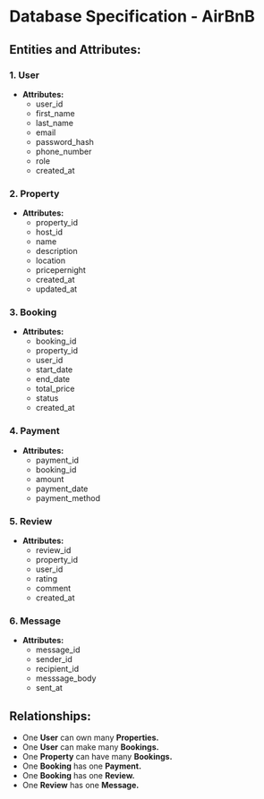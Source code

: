 # Database Specification - AirBnB 
## Entities and Attributes: 
### **1. User** 
- **Attributes:** 
  - user_id 
  - first_name 
  - last_name 
  - email 
  - password_hash 
  - phone_number 
  - role 
  - created_at 
### **2. Property** 
- **Attributes:** 
  - property_id 
  - host_id 
  - name 
  - description 
  - location 
  - pricepernight 
  - created_at 
  - updated_at 
### **3. Booking** 
- **Attributes:** 
  - booking_id 
  - property_id 
  - user_id 
  - start_date 
  - end_date 
  - total_price 
  - status 
  - created_at 
### **4. Payment** 
- **Attributes:** 
  - payment_id 
  - booking_id 
  - amount 
  - payment_date 
  - payment_method 
### **5. Review** 
- **Attributes:** 
  - review_id 
  - property_id 
  - user_id
  - rating
  - comment
  - created_at 
### **6. Message** 
- **Attributes:** 
  - message_id 
  - sender_id 
  - recipient_id
  - messsage_body
  - sent_at 
## Relationships: 
- One **User** can own many **Properties.** 
- One **User** can make many **Bookings.** 
- One **Property** can have many **Bookings.** 
- One **Booking** has one **Payment.** 
- One **Booking** has one **Review.**
- One **Review** has one **Message.** 








